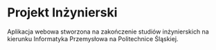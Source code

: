 # Projekt Inżynierski
Aplikacja webowa stworzona na zakończenie studiów inżynierskich na kierunku Informatyka Przemysłowa na Politechnice Śląskiej.
